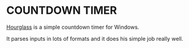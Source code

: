 # COUNTDOWN TIMER
[Hourglass](https://chris.dziemborowicz.com/apps/hourglass/) is a simple countdown timer for Windows.

It parses inputs in lots of formats and it does his simple job really well.